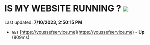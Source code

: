 # IS MY WEBSITE RUNNING ? [![](https://img.shields.io/static/v1?label=Sponsor&message=%E2%9D%A4&logo=GitHub&color=%23fe8e86)](https://github.com/sponsors/<username>)

Last updated: **7/10/2023, 2:50:15 PM**

- `GET` [https://youssefservice.me](https://youssefservice.me) - **Up** (809ms)
